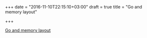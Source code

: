 +++
date = "2016-11-10T22:15:10+03:00"
draft = true
title = "Go and memory layout"

+++

<p><a href="https://medium.com/@philpearl/go-and-memory-layout-6ef30c730d51">Go and memory layout</a></p>
